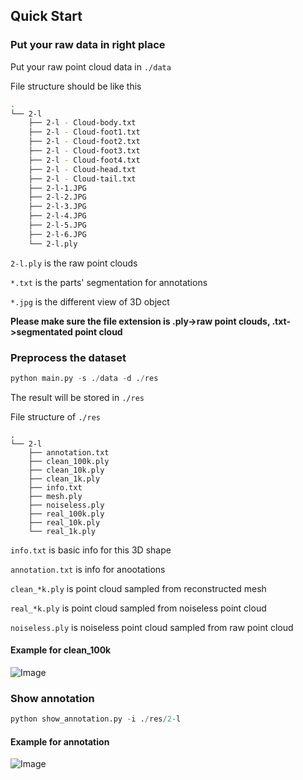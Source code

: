 ## Quick Start
### Put your raw data in right place
Put your raw point cloud data in ```./data```

File structure should be like this
```bash
.
└── 2-l
    ├── 2-l - Cloud-body.txt
    ├── 2-l - Cloud-foot1.txt
    ├── 2-l - Cloud-foot2.txt
    ├── 2-l - Cloud-foot3.txt
    ├── 2-l - Cloud-foot4.txt
    ├── 2-l - Cloud-head.txt
    ├── 2-l - Cloud-tail.txt
    ├── 2-l-1.JPG
    ├── 2-l-2.JPG
    ├── 2-l-3.JPG
    ├── 2-l-4.JPG
    ├── 2-l-5.JPG
    ├── 2-l-6.JPG
    └── 2-l.ply
```

```2-l.ply``` is the raw point clouds

```*.txt``` is the parts' segmentation for annotations

```*.jpg``` is the different view of 3D object

**Please make sure the file extension is .ply->raw point clouds, .txt->segmentated point cloud**

### Preprocess the dataset
```python
python main.py -s ./data -d ./res
```
The result will be stored in ```./res```

File structure of ```./res```
```
.
└── 2-l
    ├── annotation.txt
    ├── clean_100k.ply
    ├── clean_10k.ply
    ├── clean_1k.ply
    ├── info.txt
    ├── mesh.ply
    ├── noiseless.ply
    ├── real_100k.ply
    ├── real_10k.ply
    └── real_1k.ply
```
```info.txt``` is basic info for this 3D shape

```annotation.txt``` is info for anootations

```clean_*k.ply``` is point cloud sampled from reconstructed mesh

```real_*k.ply``` is point cloud sampled from noiseless point cloud

```noiseless.ply``` is noiseless point cloud sampled from raw point cloud

#### Example for clean_100k
![Image](https://github-1253353217.cos.ap-beijing.myqcloud.com/clean_100k_eg.png)


### Show annotation
```python
python show_annotation.py -i ./res/2-l
```

#### Example for annotation

![Image](https://github-1253353217.cos.ap-beijing.myqcloud.com/annotations.png)

